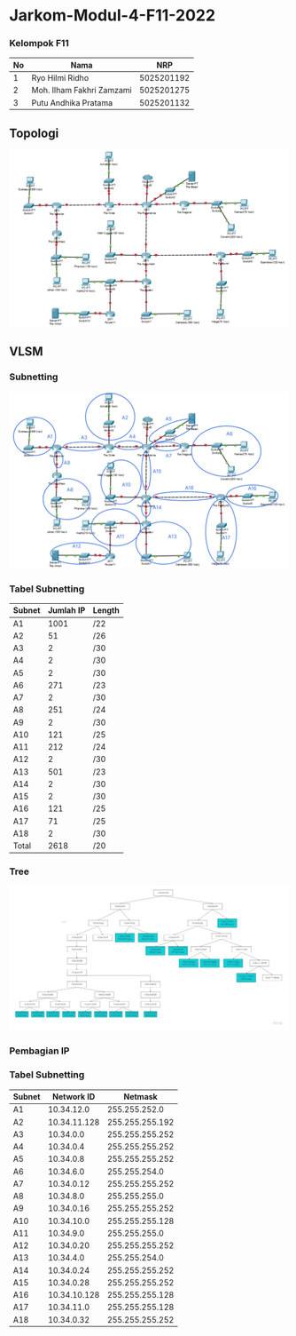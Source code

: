 # Jarkom-Modul-4-F11-2022

### Kelompok F11

| **No** | **Nama** | **NRP** | 
| ------------- | ------------- | --------- |
| 1 | Ryo Hilmi Ridho  | 5025201192 | 
| 2 | Moh. Ilham Fakhri Zamzami | 5025201275 |
| 3 | Putu Andhika Pratama | 5025201132 |

## Topologi
![image](img/topologi.png)

## VLSM

### Subnetting
![image](img/subnet.png)

### Tabel Subnetting
| Subnet | Jumlah IP  | Length |
| --- | --- | --- |
| A1 | 1001 | /22 |
| A2 | 51 | /26 |
| A3 | 2 | /30 |
| A4 | 2 | /30 |
| A5 | 2 | /30 |
| A6 | 271 | /23 |
| A7 | 2 | /30 |
| A8 | 251 | /24 |
| A9 | 2 | /30 |
| A10 | 121 | /25 |
| A11 | 212 | /24 |
| A12 | 2 | /30 |
| A13 | 501 | /23 |
| A14 | 2 | /30 |
| A15 | 2 | /30 |
| A16 | 121 | /25 |
| A17 | 71 | /25 |
| A18 | 2 | /30 |
| Total | 2618 | /20 |

### Tree
![image](img/tree.jpg)

### Pembagian IP
### Tabel Subnetting
| Subnet | Network ID  | Netmask |
| --- | --- | --- |
| A1 | 10.34.12.0 | 255.255.252.0 |
| A2 | 10.34.11.128 | 255.255.255.192 |
| A3 | 10.34.0.0 | 255.255.255.252 |
| A4 | 10.34.0.4 | 255.255.255.252 |
| A5 | 10.34.0.8 | 255.255.255.252 |
| A6 | 10.34.6.0 | 255.255.254.0 |
| A7 | 10.34.0.12 | 255.255.255.252 |
| A8 | 10.34.8.0 | 255.255.255.0 |
| A9 | 10.34.0.16 | 255.255.255.252 |
| A10 | 10.34.10.0 | 255.255.255.128 |
| A11 | 10.34.9.0 | 255.255.255.0 |
| A12 | 10.34.0.20 | 255.255.255.252 |
| A13 | 10.34.4.0 | 255.255.254.0 |
| A14 | 10.34.0.24 | 255.255.255.252 |
| A15 | 10.34.0.28 | 255.255.255.252 |
| A16 | 10.34.10.128 | 255.255.255.128 |
| A17 | 10.34.11.0 | 255.255.255.128 |
| A18 | 10.34.0.32 | 255.255.255.252 |
